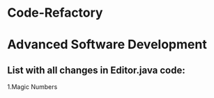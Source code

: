 # Code-Refactory
# Advanced Software Development

## List with all changes in Editor.java code:

1.Magic Numbers
